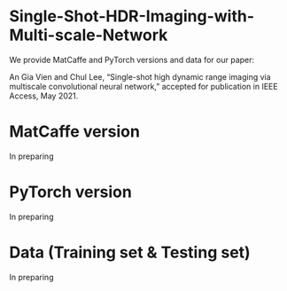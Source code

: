 # Single-Shot-HDR-Imaging-with-Multi-scale-Network

We provide MatCaffe and PyTorch versions and data for our paper:

An Gia Vien and Chul Lee, “Single-shot high dynamic range imaging via multiscale convolutional neural network,” accepted for publication in IEEE Access, May 2021.

# MatCaffe version
In preparing

# PyTorch version
In preparing

# Data (Training set & Testing set)
In preparing

